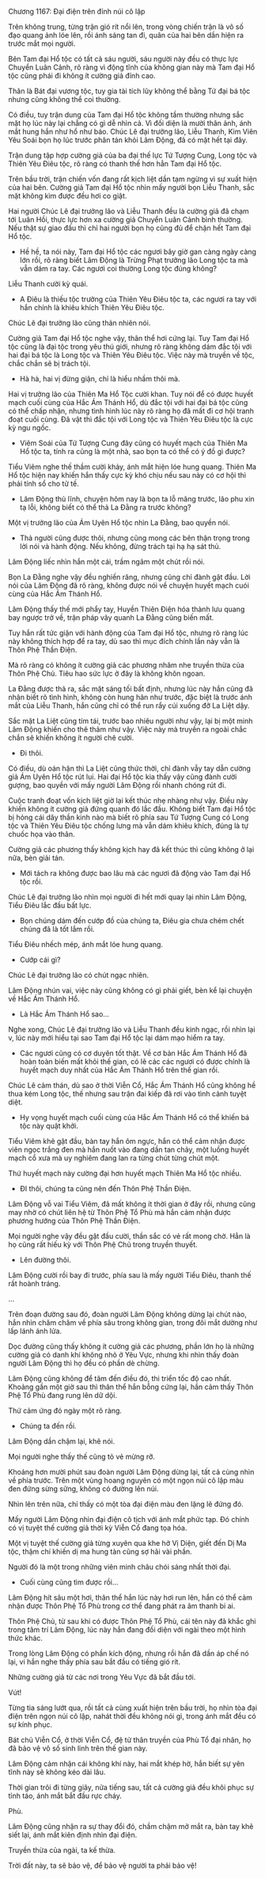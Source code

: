 




Chương 1167: Đại điện trên đỉnh núi cô lập


Trên không trung, từng trận gió rít nổi lên, trong vòng chiến trận là vô số đạo quang ảnh lóe lên, rồi ánh sáng tan đi, quân của hai bên dần hiện ra trước mắt mọi người.

Bên Tam đại Hổ tộc có tất cả sáu người, sáu người này đều có thực lực Chuyển Luân Cảnh, rõ ràng vì động tĩnh của không gian này mà Tam đại Hổ tộc cũng phái đi không ít cường giả đỉnh cao.

Thân là Bát đại vương tộc, tuy gia tài tích lũy không thể bằng Tứ đại bá tộc nhưng cũng không thể coi thường.

Có điều, tuy trận dung của Tam đại Hổ tộc không tầm thường nhưng sắc mặt họ lúc này lại chẳng có gì dễ nhìn cả. Vì đối diện là mười thân ảnh, ánh mắt hung hắn như hổ như báo. Chúc Lê đại trưởng lão, Liễu Thanh, Kim Viên Yêu Soái bọn họ lúc trước phân tán khỏi Lâm Động, đã có mặt hết tại đây.

Trận dung tập hợp cường giả của ba đại thế lực Tứ Tượng Cung, Long tộc và Thiên Yêu Điêu tộc, rõ ràng có thanh thế hơn hẳn Tam đại Hổ tộc.

Trên bầu trời, trận chiến vốn đang rất kịch liệt dần tạm ngừng vì sự xuất hiện của hai bên. Cường giả Tam đại Hổ tộc nhìn mấy người bọn Liễu Thanh, sắc mặt không kìm được đều hơi co giật.

Hai người Chúc Lê đại trưởng lão và Liễu Thanh đều là cường giả đã chạm tới Luân Hồi, thực lực hơn xa cường giả Chuyển Luân Cảnh bình thường. Nếu thật sự giao đấu thì chỉ hai người bọn họ cũng đủ để chặn hết Tam đại Hổ tộc.

- Hề hề, ta nói này, Tam đại Hổ tộc các ngươi bây giờ gan càng ngày càng lớn rồi, rõ ràng biết Lâm Động là Trừng Phạt trưởng lão Long tộc ta mà vẫn dám ra tay. Các ngươi coi thường Long tộc đúng không?

Liễu Thanh cười kỳ quái.

- A Điêu là thiếu tộc trưởng của Thiên Yêu Điêu tộc ta, các ngươi ra tay với hắn chính là khiêu khích Thiên Yêu Điêu tộc.

Chúc Lê đại trưởng lão cũng thản nhiên nói.

Cường giả Tam đại Hổ tộc nghe vậy, thân thể hơi cứng lại. Tuy Tam đại Hổ tộc cũng là đại tộc trong yêu thú giới, nhưng rõ ràng không dám đắc tội với hai đại bá tộc là Long tộc và Thiên Yêu Điêu tộc. Việc này mà truyền về tộc, chắc chắn sẽ bị trách tội.

- Hà hà, hai vị đừng giận, chỉ là hiểu nhầm thôi mà.

Hai vị trưởng lão của Thiên Ma Hổ Tộc cười khan. Tuy nói để có được huyết mạch cuối cùng của Hắc Ám Thánh Hổ, dù đắc tội với hai đại bá tộc cũng có thể chấp nhận, nhưng tình hình lúc này rõ ràng họ đã mất đi cơ hội tranh đoạt cuối cùng. Đã vật thì đắc tội với Long tộc và Thiên Yêu Điêu tộc là cực kỳ ngu ngốc.

- Viêm Soái của Tứ Tượng Cung đây cũng có huyết mạch của Thiên Ma Hổ tộc ta, tính ra cũng là một nhà, sao bọn ta có thể có ý đồ gì được?

Tiểu Viêm nghe thế thầm cười khảy, ánh mắt hiện lóe hung quang. Thiên Ma Hổ tộc hiện nay khiến hắn thấy cực kỳ khó chịu nếu sau này có cơ hội thì phải tính sổ cho tử tế.

- Lâm Động thủ lĩnh, chuyện hôm nay là bọn ta lỗ mãng trước, lão phu xin tạ lỗi, không biết có thể thả La Đằng ra trước không?

Một vị trưởng lão của Ám Uyên Hổ tộc nhìn La Đằng, bao quyền nói.

- Thả người cũng được thôi, nhưng cũng mong các bên thận trọng trong lời nói và hành động. Nếu không, đừng trách tại hạ hạ sát thủ.

Lâm Động liếc nhìn hắn một cái, trầm ngâm một chút rồi nói.

Bọn La Đằng nghe vậy đều nghiến răng, nhưng cũng chỉ đành gật đầu. Lời nói của Lâm Động đã rõ ràng, không được nói về chuyện huyết mạch cuói cùng của Hắc Ám Thánh Hổ.

Lâm Động thấy thế mới phẩy tay, Huyền Thiên Điện hóa thành lưu quang bay ngược trở về, trận pháp vây quanh La Đằng cũng biến mất.

Tuy hắn rất tức giận với hành động của Tam đại Hổ tộc, nhưng rõ ràng lúc này không thích hợp để ra tay, dù sao thì mục đích chính lần này vẫn là Thôn Phệ Thần Điện.

Mà rõ ràng có không ít cường giả các phương nhăm nhe truyền thừa của Thôn Phệ Chủ. Tiêu hao sức lực ở đây là không khôn ngoan.

La Đằng được thả ra, sắc mặt sáng tối bất định, nhưng lúc này hắn cũng đã nhận biết rõ tình hình, không còn hung hãn như trước, đặc biệt là trước ánh mắt của Liễu Thanh, hắn cũng chỉ có thể run rẩy cúi xuống đỡ La Liệt dậy.

Sắc mặt La Liệt cũng tím tái, trước bao nhiêu người như vậy, lại bị một minh Lâm Động khiến cho thê thảm như vậy. Việc này mà truyền ra ngoài chắc chắn sẽ khiến không ít người chê cười.

- Đi thôi.

Có điều, dù oán hận thì La Liệt cũng thức thời, chỉ đành vẫy tay dẫn cường giả Ám Uyên Hổ tộc rút lui. Hai đại Hổ tộc kia thấy vậy cũng đành cười gượng, bao quyền với mấy người Lâm Động rồi nhanh chóng rút đi.

Cuộc tranh đoạt vốn kịch liệt giờ lại kết thúc nhẹ nhàng như vậy. Điều này khiến không ít cường giả đứng quanh đó lắc đầu. Không biết Tam đại Hổ tộc bị hỏng cái dây thần kinh nào mà biết rõ phía sau Tứ Tượng Cung có Long tộc và Thiên Yêu Điêu tộc chống lưng mà vẫn dám khiêu khích, đúng là tự chuốc họa vào thân.

Cường giả các phương thấy không kịch hay đã kết thúc thì cũng không ở lại nữa, bèn giải tán.

- Mới tách ra không được bao lâu mà các ngươi đã động vào Tam đại Hổ tộc rồi.

Chúc Lê đại trưởng lão nhìn mọi người đi hết mới quay lại nhìn Lâm Động, Tiểu Điêu lắc đầu bất lực.

- Bọn chúng dám đến cướp đồ của chúng ta, Điêu gia chưa chém chết chúng đã là tốt lắm rồi.

Tiểu Điêu nhếch mép, ánh mắt lóe hung quang.

- Cướp cái gì?

Chúc Lê đại trưởng lão có chút ngạc nhiên.

Lâm Động nhún vai, việc này cũng không có gì phải giết, bèn kể lại chuyện về Hắc Ám Thánh Hổ.

- Là Hắc Ám Thánh Hổ sao…

Nghe xong, Chúc Lê đại trưởng lão và Liễu Thanh đều kinh ngạc, rồi nhìn lại v, lúc này mới hiểu tại sao Tam đại Hổ tộc lại dám mạo hiểm ra tay.

- Các ngươi cũng có cơ duyên tốt thật. Về cơ bản Hắc Ám Thánh Hổ đã hoàn toàn biến mất khỏi thế gian, có lẽ các các ngươi có được chính là huyết mạch duy nhất của Hắc Ám Thánh Hổ trên thế gian rồi.

Chúc Lê cảm thán, dù sao ở thời Viễn Cổ, Hắc Ám Thánh Hổ cũng không hề thua kém Long tộc, thế nhưng sau trận đai kiếp đã rơi vào tình cảnh tuyệt diệt.

- Hy vọng huyết mạch cuối cùng của Hắc Ám Thánh Hổ có thể khiến bá tộc này quật khởi.

Tiểu Viêm khẽ gật đầu, bàn tay hắn ôm ngực, hắn có thể cảm nhận được viên ngọc trắng đen mà hắn nuốt vào đang dần tan chảy, một luồng huyết mạch cổ xưa mà uy nghiêm đang lan ra từng chút từng chút một.

Thứ huyết mạch này cường đại hơn huyết mạch Thiên Ma Hổ tộc nhiều.

- ĐI thôi, chúng ta cũng nên đến Thôn Phệ Thần Điện.

Lâm Động vỗ vai Tiểu Viêm, đã mất không ít thời gian ở đây rồi, nhưng cũng may nhờ có chút liên hệ từ Thôn Phệ Tổ Phù mà hắn cảm nhận được phương hướng của Thôn Phệ Thần Điện.

Mọi người nghe vậy đều gật đầu cười, thần sắc có vẻ rất mong chờ. Hẳn là họ cũng rất hiếu kỳ với Thôn Phệ Chủ trong truyền thuyết.

- Lên đường thôi.

Lâm Động cười rồi bay đi trước, phía sau là mấy người Tiểu Điêu, thanh thế rất hoành tráng.

…

Trên đoạn đường sau đó, đoàn người Lâm Động không dừng lại chút nào, hắn nhìn chăm chăm về phía sâu trong không gian, trong đôi mắt dường như lấp lánh ánh lửa.

Dọc đường cũng thấy không ít cường giả các phương, phần lớn họ là những cường giả có danh khí không nhỏ ở Yêu Vực, nhưng khi nhìn thấy đoàn người Lâm Động thì họ đều có phần dè chừng.

Lâm Động cũng không để tâm đến điều đó, thi triển tốc độ cao nhất. Khoảng gần một giờ sau thì thân thể hắn bỗng cứng lại, hắn cảm thấy Thôn Phệ Tổ Phù đang rung lên dữ dội.

Thứ cảm ứng đó ngày một rõ ràng.

- Chúng ta đến rồi.

Lâm Động dần chậm lại, khẽ nói.

Mọi người nghe thấy thế cũng tỏ vẻ mừng rỡ.

Khoảng hơn mười phút sau đoàn người Lâm Động dừng lại, tất cả cùng nhìn về phía trước. Trên một vùng hoang nguyên có một ngọn núi cô lập màu đen đứng sừng sững, không có đường lên núi.

Nhìn lên trên nữa, chỉ thấy có một tòa đại điện màu đen lặng lẽ đứng đó.

Mấy người Lâm Động nhìn đại điện cô tịch với ánh mắt phức tạp. Đó chính có vị tuyệt thế cường giả thời kỳ Viễn Cổ đang tọa hóa.

Một vị tuyệt thế cường giả từng xuyên qua khe hở Vị Diện, giết đến Dị Ma tộc, thậm chí khiến dị ma hung tàn cũng sợ hãi vài phần.

Người đó là một trong những viên minh châu chói sáng nhất thời đại.

- Cuối cùng cũng tìm được rồi…

Lâm Động hít sâu một hơi, thân thể hắn lúc này hơi run lên, hắn có thể cảm nhận được Thôn Phệ Tổ Phù trong cơ thể đang phát ra âm thanh bi ai.

Thôn Phệ Chủ, từ sau khi có được Thôn Phệ Tổ Phù, cái tên này đã khắc ghi trong tâm trí Lâm Động, lúc này hắn đang đối diện với ngài theo một hình thức khác.

Trong lòng Lâm Động có phần kích động, nhưng rồi hắn đã dần áp chế nó lại, vi hắn nghe thấy phía sau bắt đầu có tiếng gió rít.

Những cường giả từ các nơi trong Yêu Vực đã bắt đầu tới.

Vút!

Từng tia sáng lướt qua, rồi tất cả cùng xuất hiện trên bầu trời, họ nhìn tòa đại điện trên ngọn núi cô lập, nahát thời đều không nói gì, trong ánh mắt đều có sự kính phục.

Bát chủ Viễn Cổ, ở thời Viễn Cổ, đệ tử thân truyền của Phù Tổ đại nhân, họ đã bảo vệ vô số sinh linh trên thế gian này.

Lâm Động cảm nhận cái không khí này, hai mắt khép hờ, hắn biết sự yên tĩnh này sẽ không kéo dài lâu.

Thời gian trôi đi từng giây, nửa tiếng sau, tất cả cường giả đều khôi phục sự tỉnh táo, ánh mắt bắt đầu rực cháy.

Phù.

Lâm Động cũng nhận ra sự thay đổi đó, chầm chậm mở mắt ra, bàn tay khẽ siết lại, ánh mắt kiên định nhìn đại điện.

Truyền thừa của ngài, ta kế thừa.

Trời đất này, ta sẽ bảo vệ, để bảo vệ người ta phải bảo vệ!




